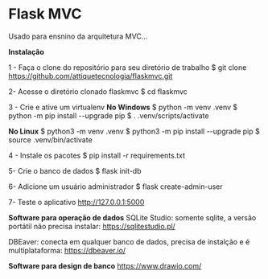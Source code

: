 # Flask MVC

Usado para ensnino da arquitetura MVC...

**Instalação**

1 - Faça o clone do repositório para seu diretório de trabalho
$ git clone https://github.com/attiquetecnologia/flaskmvc.git

2- Acesse o diretório clonado flaskmvc
$ cd flaskmvc

3 - Crie e ative um virtualenv
**No Windows**
$ python -m venv .venv
$ python -m pip install --upgrade pip
$ . .venv/scripts/activate

**No Linux**
$ python3 -m venv .venv
$ python3 -m pip install --upgrade pip
$ source .venv/bin/activate

4 - Instale os pacotes
$ pip install -r requirements.txt

5- Crie o banco de dados
$ flask init-db

6- Adicione um usuário administrador
$ flask create-admin-user

7- Teste o aplicativo
http://127.0.0.1:5000


**Software para operação de dados**
SQLite Studio: somente sqlite, a versão portátil não precisa instalar: https://sqlitestudio.pl/

DBEaver: conecta em qualquer banco de dados, precisa de instalção e é multiplataforma: https://dbeaver.io/


**Software para design de banco**
https://www.drawio.com/